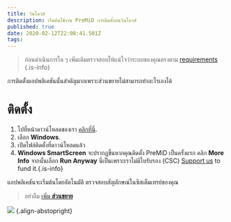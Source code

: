 ```yaml
---
title: วินโดวส์
description: เริ่มต้นใช้งาน PreMiD การติดตั้งบนวินโดวส์
published: true
date: 2020-02-12T22:08:41.501Z
tags:
---
```


> ก่อนดำเนินการใด ๆ เพิ่มเติมตรวจสอบให้แน่ใจว่าระบบของคุณตรงตาม [requirements](/install/requirements) {.is-info}

การติดตั้งแอปพลิเคชันนั้นสำคัญมากเพราะส่วนขยายไม่สามารถทำอะไรเองได้

# ติดตั้ง
1. ไปที่หน้าดาวน์โหลดของเรา [คลิกที่นี่](https://premid.app/downloads).
2. เลือก **Windows**.
3. เปิดไฟล์ติดตั้งที่ดาวน์โหลดแล้ว
4. **Windows SmartScreen** จะปรากฏขึ้นหากคุณติดตั้ง PreMiD เป็นครั้งแรก คลิก **More Info** จากนั้นเลือก **Run Anyway** นี่เป็นเพราะเราไม่มีใบรับรอง (CSC) [Support us](https://www.patreon.com/Timeraa) to fund it.{.is-info}

แอปพลิเคชันจะเริ่มต้นโดยอัตโนมัติ ตรวจสอบสัญลักษณ์ในซิสเต็มเทรย์ของคุณ

> อย่าลืม [เพิ่ม **ส่วนขยาย**](/install)

![](https://a.icons8.com/djxbtnYm/GBjHDS/svg.svg) {.align-abstopright}